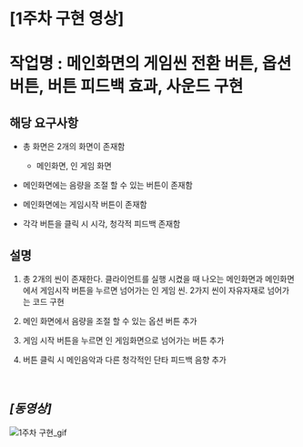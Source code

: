 # **[1주차 구현 영상]**  

# 작업명 : 메인화면의 게임씬 전환 버튼, 옵션 버튼, 버튼 피드백 효과, 사운드 구현

## 해당 요구사항 ##  

* 총 화면은 2개의 화면이 존재함
  - 메인화면, 인 게임 화면

* 메인화면에는 음량을 조절 할 수 있는 버튼이 존재함

* 메인화면에는 게임시작 버튼이 존재함

* 각각 버튼을 클릭 시 시각, 청각적 피드백 존재함

## 설명 ##

1. 총 2개의 씬이 존재한다. 클라이언트를 실행 시켰을 때 나오는 메인화면과 메인화면에서 게임시작 버튼을 누르면 넘어가는 인 게임 씬. 2가지 씬이 자유자재로 넘어가는 코드 구현

2. 메인 화면에서 음량을 조절 할 수 있는 옵션 버튼 추가

3. 게임 시작 버튼을 누르면 인 게임화면으로 넘어가는 버튼 추가

4. 버튼 클릭 시 메인음악과 다른 청각적인 단타 피드백 음향 추가
<br>


## **_[동영상]_**
![1주차 구현_gif](https://user-images.githubusercontent.com/69668668/97883166-db1ed500-1d67-11eb-8efe-798bbc8f3b57.gif)
<br>
